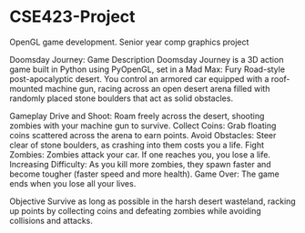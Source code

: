 # CSE423-Project
OpenGL game development. Senior year comp graphics project

Doomsday Journey: 
Game Description
Doomsday Journey is a 3D action game built in Python using PyOpenGL, set in a Mad Max: Fury Road-style post-apocalyptic desert. You control an armored car equipped with a roof-mounted machine gun, racing across an open desert arena filled with randomly placed stone boulders that act as solid obstacles.

Gameplay
Drive and Shoot: Roam freely across the desert, shooting zombies with your machine gun to survive.
Collect Coins: Grab floating coins scattered across the arena to earn points.
Avoid Obstacles: Steer clear of stone boulders, as crashing into them costs you a life.
Fight Zombies: Zombies attack your car. If one reaches you, you lose a life.
Increasing Difficulty: As you kill more zombies, they spawn faster and become tougher (faster speed and more health).
Game Over: The game ends when you lose all your lives.

Objective
Survive as long as possible in the harsh desert wasteland, racking up points by collecting coins and defeating zombies while avoiding collisions and attacks.
